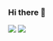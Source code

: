### Hi there 👋

<!--
**retral299/retral299** is a ✨ _special_ ✨ repository because its `README.md` (this file) appears on your GitHub profile.

Here are some ideas to get you started:

- 🔭 I’m currently working on ...
- 🌱 I’m currently learning ...
- 👯 I’m looking to collaborate on ...
- 🤔 I’m looking for help with ...
- 💬 Ask me about ...
- 📫 How to reach me: ...
- 😄 Pronouns: ...
- ⚡ Fun fact: ...
-->


<a href=&quothttps://github.com/retral299&quot>
<img align=&quotcenter&quot src=&quothttps://github-readme-stats.vercel.app/api?username=retral299&show_icons=true&count_private=true&include_all_commits=true&quot &theme=dracula/></a>

<a href=&quothttps://github.com/retral299&quot>
<img align=&quotcenter&quot src=&quothttps://github-readme-stats.vercel.app/api/top-langs/?username=retral299&quot />
</a>
